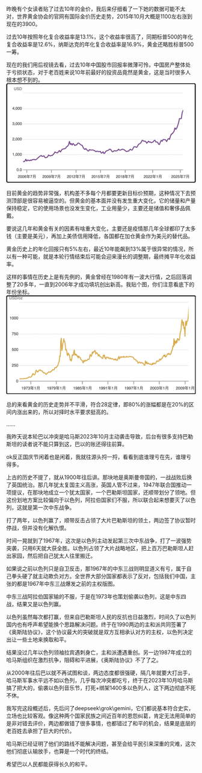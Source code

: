 昨晚有个女读者贴了过去10年的金价，我后来仔细看了一下她的数据可能不太对，世界黄金协会的官网有国际金价历史走势，2015年10月大概是1100左右涨到现在的3900。

过去10年按照年化复合收益率是13.1%，这个收益率很高了，同期标普500的年化复合收益率是12.6%，纳斯达克的年化复合收益率是16.9%，黄金还略胜标普500一筹。

现在的我们用后视镜去看，过去10年中国股市回报率微薄可怜，中国房产整体处于亏损状态，对于老百姓来说10年前最好的投资品竟然是黄金，这是当时很多人根本想不到的。
![](./金K线1.png)

目前黄金的趋势非常强，机构差不多每个月都要更新目标价预期，这种情况下去预测顶部是很容易被逼空的。但黄金的基本面并没有发生重大变化，它的储量和产量保持稳定，它的使用场景也没发生变化，工业用量少，主要还是储值和奢侈品佩戴。

要说这几年和黄金有关的因素有啥重大变化，主要还是疫情那几年全球都印了太多钱（主要是美元），再加上美债信用降低，各国都在加仓黄金作为美元的替代品。

黄金历史上的年化回报只有5%左右，最近10年能飙到13%属于很异常的情况，所以有一种可能，就是本轮行情结束后可能会迎来漫长的调整期，最终摊平年化收益率。

这样的事情在历史上是有先例的，黄金曾经在1980年有一波大行情，之后回落调整了20多年，一直到2006年才成功填坑创出新高。我贴个图，你们注意看底下的年份坐标。
![](./金K线2.png)

总的来看黄金的历史走势并不平滑，符合28定律，即80%的涨幅都是在20%的区间内涨出来的，所以对择时水平要求挺高的。

……

我昨天说本轮巴以冲突是哈马斯2023年10月主动袭击导致，后台有很多支持巴勒斯坦的读者说不能只算到这，巴以的账还得往前算。

ok反正国庆节闲着也是闲着，我就往源头捋一捋，看看到底谁理亏在先，谁理亏得多。

上古的历史不提了，就从1900年往后讲。那块地是奥斯曼帝国的，一战战败后换了英国统治。那几年犹太复国主义高涨，英国人管不过来，1947年联合国推动一项提议，在那块地成立一个犹太国家，一个巴勒斯坦国家，还顺带划分了领地。但这份划地方案比较偏向于以色列，阿拉伯国家们不服，所以联合起来想要灭了以色列，这就是第一次中东战争。

打了两年，以色列赢了，顺带反击占领了大片巴勒斯坦的领土，两边签了协议暂时停战，但并没有化解仇恨。

时间一晃就到了1967年，这次是以色列主动发起第三次中东战争，打了一波强势突袭，只用6天就大获全胜。以色列占领了大片战略地区，把上百万巴勒斯坦人赶出家园，然后把自己犹太人往里搬迁。

如果说之前以色列只是自卫反击，那1967年的中东三战则明显道义有亏，属于自己拳头硬了就主动欺负对方。全世界大部分国家都表示了反对，包括我们中国，主张的都是1967年中东三战爆发之前的主权版图。

中东三战阿拉伯国家输的不服，于是在1973年也策划偷袭以色列，这是中东四战，结果又是以色列赢。

以色列虽然每次都打赢，但来自巴勒斯坦人民的反抗也日益激烈，时间久了以色列国内也有呼声希望能换个思路解决问题。终于在1990两边的主和派共同签署了《奥斯陆协议》，这个协议最大的突破就是双方互相承认对方的主权，以色列决定出让一些土地来换取和平。

结果没过几年以色列领袖拉宾遇刺身亡，主和派遭遇重创。另一边1987年成立的哈马斯组织在激烈抗争，阻碍和平进展，《奥斯陆协议》不了了之。

从2000年往后巴以就不再试图和谈，两边态度都很强硬，隔几年就要大打出手，哈马斯军事水平远不如以色列，几乎每次冲突都吃亏，终于在2023年10月哈马斯搞了把大的，偷袭以色列音乐节，打死+绑架1400多以色列人，这下两边彻底不死不休。

我写完这段概述后，先后问了deepseek\grok\gemini，它们都说基本符合史实，立场也比较客观。像这种两个国家民族之间近百年的恩怨纠葛，肯定无法用简单的是非对错去评价，两边都做错了很多事情，也都错过了和平的机会，结果是底层的老百姓去承担了巨大的代价。

哈马斯已经证明了他们的路线不能解决问题，甚至会给平民引来深重的灾难，这次他们彻底认输放手，也算是一个时代的终结。

希望巴以人民都能获得长久的和平。

